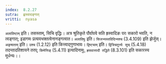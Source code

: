 ```yaml
---
index:  8.2.27
sutra:  ह्वस्वादङ्गात्
vritti:  nyasa
---
```


`अलाविष्टाम्` इति। तसस्ताम्, सिचि वृद्धिः। अत्र श्रुतिकृते पौर्वापये सति ह्रस्वादिङः परः सकारो भवति, न त्वङ्गात्; इडागमः प्रत्ययभक्तत्वेनानङ्गत्वात। `अलाविषुः` इति। `सिजभ्यस्तविदिभ्यश्च` (3.4.109) इति झेर्जुस्। `अकृषाताम्` इति। `उश्च` (1.2.12) इति कित्त्वाद्गुणाभावः। `द्विष्टचाम्` इति। `द्वित्रिचतुर्भ्यः सुच्` (5.4.18) तदन्तादतिशायने तरप्; `किमेत्तिङ्` (5.4.11) इत्यादिनामुः, `ह्रसवात्तादौ तद्धिते` (8.3.101) इति सकारस्य मूर्धन्यः।।

